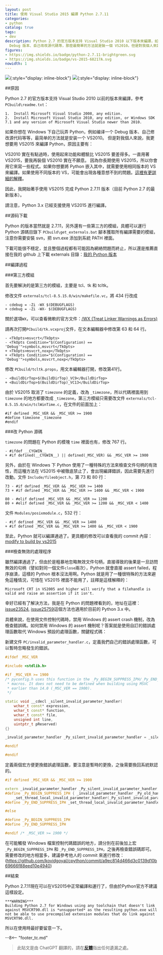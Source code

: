 ```yaml
---
layout: post
title: 使用 Visual Studio 2015 編譯 Python 2.7.11
categories:
- python
catalog: true
tags:
- dev
description: Python 2.7 的官方版本支持 Visual Studio 2010 以下版本來編譯，如果你想在 Windows 下自己倒騰 Python，譬如編譯個
  Debug 版本、自己改改源代碼等，那麼最簡單的方法就是裝一個 VS2010。但是對我個人來說，我更想要用 VS2015 來編譯 Python，原因主要有...
figures:
- https://img.shields.io/badge/python-2.7.11-brightgreen.svg
- https://img.shields.io/badge/vs-2015-68217A.svg
nowidth: 1
---
```


<meta property="og:title" content="使用 Visual Studio 2015 编译 Python 2.7.11" />

![](https://img.shields.io/badge/python-2.7.11-brightgreen.svg){:style="display: inline-block"}
![](https://img.shields.io/badge/vs-2015-68217A.svg){:style="display: inline-block"}

##原因

Python 2.7 的官方版本支持 Visual Studio 2010 以前的版本來編譯，參考 `PCbuild\readme.txt`：


	1.  Install Microsoft Visual Studio 2008, any edition.
	2.  Install Microsoft Visual Studio 2010, any edition, or Windows SDK 7.1 and any version of Microsoft Visual Studio newer than 2010.


如果你想在 Windows 下自己玩弄 Python，例如编译一个 Debug 版本、自己修改源代码等等，最简单的方法就是安装一个 VS2010。
但是對我個人來說，我更想要用 VS2015 來編譯 Python，原因主要有：


VS2010 實在有點過時，使用起來功能和體驗比 VS2015 要差得多。一直用著 VS2015，要我再裝個 VS2010 實在不願意。
因為你長期使用 VS2015，所以你會用它來寫一些程式。如果你想要將 Python 嵌入其中，就需要使用相同版本的 VS 來編譯。如果使用不同版本的 VS，可能會出現各種意想不到的問題。[這裡有更詳細的解釋](http://siomsystems.com/mixing-visual-studio-versions/)。

因此，我開始著手使用 VS2015 完成 Python 2.7.11 版本（目前 Python 2.7 的最新版本）。

請注意，Python 3.x 已經支援使用 VS2015 進行編譯。

##源码下載

Python 的版本當然就是 2.7.11，另外還有一些第三方的模組，具體可以運行 Python 源碼目錄下 `PCbuild\get_externals.bat` 腳本獲取所有編譯需要的模組，注意你需要安裝 svn，把 svn.exe 添加到系統 PATH 裡面。

下載可能很不穩定，並且整個過程都有可能因為網絡問題而終止，所以還是推薦直接在我的 github 上下載 externals 目錄：[我的 Python 版本](https://github.com/disenone/wpython-2.7.11/tree/e13f43a3b72ae2bdf4d2950c6364750ae668cbf4/externals)

##編譯過程

###第三方模組

首先要解決的是第三方的模組，主要是 tcl、tk 和 tcltk。

修改文件 `externals/tcl-8.5.15.0/win/makefile.vc`，將 434 行改成

	- cdebug = -Zi -WX $(DEBUGFLAGS)
	+ cdebug = -Zi -WX- $(DEBUGFLAGS)

關於選項`WX`，可以查看微軟的官方文件：[/WX (Treat Linker Warnings as Errors)](https://msdn.microsoft.com/en-us/library/ms235592.aspx)

請再次打開`PCbuild/tk.vcxproj`文件，在文本編輯器中修改第 63 和 64 行。

	- <TkOpts>msvcrt</TkOpts>
	- <TkOpts Condition="$(Configuration) == 'Debug'">symbols,msvcrt</TkOpts>
	+ <TkOpts>msvcrt,noxp</TkOpts>
	+ <TkOpts Condition="$(Configuration) == 'Debug'">symbols,msvcrt,noxp</TkOpts>

修改 `PCbuild/tcltk.props`，用文本編輯器打開，修改第41行。

	- <BuildDirTop>$(BuildDirTop)_VC9</BuildDirTop>
	+ <BuildDirTop>$(BuildDirTop)_VC13</BuildDirTop>

由於 VS2015 取消了 `timezone` 的定義，改為 `_timezone`，所以代碼裡面用到 `timezone` 的地方都要改成 `_timezone`，第三方模組只需要改文件 `externals/tcl-8.5.15.0/win/tclWinTime.c`，在文件的前面加上：

	#if defined _MSC_VER && _MSC_VER >= 1900
	#define timezone _timezone
	#endif

###改 Python 源碼

`timezone` 的問題在 Python 的模塊 `time` 裡面也有，修改 767 行。

	- #ifdef __CYGWIN__
	+ #if defined(__CYGWIN__) || defined(_MSC_VER) && _MSC_VER >= 1900

另外，由於在 Windows 下 Python 使用了一種特殊的方法來檢查文件句柄的有效性，而這種方法在 VS2015 中被徹底禁止了，會出現編譯錯誤，因此需要先進行改動。文件 `Include/fileobject.h`，第 73 和 80 行：

	73 - #if defined _MSC_VER && _MSC_VER >= 1400
	73 + #if defined _MSC_VER && _MSC_VER >= 1400 && _MSC_VER < 1900

	80 - #elif defined _MSC_VER && _MSC_VER >= 1200
	80 + #elif defined _MSC_VER && _MSC_VER >= 1200 && _MSC_VER < 1400

文件 `Modules/posixmodule.c`，532 行：

	- #if defined _MSC_VER && _MSC_VER >= 1400
	+ #if defined _MSC_VER && _MSC_VER >= 1400 && _MSC_VER < 1900

至此，Python 就可以編譯通過了。更具體的修改可以查看我的 commit 內容：[modify to build by vs2015](https://github.com/disenone/wpython-2.7.11/commit/4037e2d806518dbf06ffb8ee5c46f419ef8d7edf)


###檢查無效的處理程序

雖然編譯通過了，但由於是粗暴地忽略無效文件句柄，直接導致的後果是一旦訪問無效的句柄（譬如對同一個文件`close`兩次），Python 就會直接 assert failed，程序崩潰，這樣的 Python 根本沒法用啊。Python 就是用了一種很特殊的方法來避免這種情況，可惜在 VS2015 裡面不能用了，註釋是這樣解釋的：

	Microsoft CRT in VS2005 and higher will verify that a filehandle is valid and raise an assertion if it isn't.


幸好已經有了解決方法，我是在 Python 的問題裡看到的，地址在這裡：[issue23524](http://psf.upfronthosting.co.za/roundup/tracker/issue23524), [issue25759](http://psf.upfronthosting.co.za/roundup/tracker/issue25759)這個方法也適用於目前的 Python 3.x 中。


具體來說，在使用文件控制代碼時，禁用 Windows 的 assert crash 機制，改為檢查錯誤碼。如何禁用 Windows 的 assert 機制呢？答案就是使用自訂的錯誤處理函數取代 Windows 預設的處理函數，關鍵程式碼：


新建文件 `PC/invalid_parameter_handler.c`，定義我們自己的錯誤處理函數，可以暫時忽略發生的錯誤。

```c++
#ifdef _MSC_VER

#include <stdlib.h>

#if _MSC_VER >= 1900
/* pyconfig.h uses this function in the _Py_BEGIN_SUPPRESS_IPH/_Py_END_SUPPRESS_IPH
 * macros. It does not need to be defined when building using MSVC
 * earlier than 14.0 (_MSC_VER == 1900).
 */

static void __cdecl _silent_invalid_parameter_handler(
    wchar_t const* expression,
    wchar_t const* function,
    wchar_t const* file,
    unsigned int line,
	uintptr_t pReserved) 
{}

_invalid_parameter_handler _Py_silent_invalid_parameter_handler = _silent_invalid_parameter_handler;

#endif

#endif
```

定義兩個宏方便更換錯誤處理函數，要注意是暫時的更換，之後需要換回系統默認的。

```c++
#if defined _MSC_VER && _MSC_VER >= 1900

extern _invalid_parameter_handler _Py_silent_invalid_parameter_handler;
#define _Py_BEGIN_SUPPRESS_IPH { _invalid_parameter_handler _Py_old_handler = \
    _set_thread_local_invalid_parameter_handler(_Py_silent_invalid_parameter_handler);
#define _Py_END_SUPPRESS_IPH _set_thread_local_invalid_parameter_handler(_Py_old_handler); }

#else

#define _Py_BEGIN_SUPPRESS_IPH
#define _Py_END_SUPPRESS_IPH

#endif /* _MSC_VER >= 1900 */
```

在可能觸發 Windows 檔案控制代碼錯誤的地方，請分別在前後加上宏`_Py_BEGIN_SUPPRESS_IPH` 和 `_Py_END_SUPPRESS_IPH`，之後再檢查錯誤碼即可。需要修改的地方相當多，建議參考他人的 commit 來進行修改：
(https://github.com/kovidgoyal/cpython/commit/a9ec814d466d3c0139d10b69666f88eed10e4940)

##結束

Python 2.7.11現在可以在VS2015中正常編譯和運行了，但由於Python官方不建議這樣設定。

	***WARNING***
	Building Python 2.7 for Windows using any toolchain that doesn't link
	against MSVCRT90.dll is *unsupported* as the resulting python.exe will
	not be able to use precompiled extension modules that do link against
	MSVCRT90.dll.

所以在使用時最好要留意一下。

--8<-- "footer_tc.md"


> 此貼文是由 ChatGPT 翻譯的，請在[**反饋**](https://github.com/disenone/wiki_blog/issues/new)指出任何遺漏之處。 
